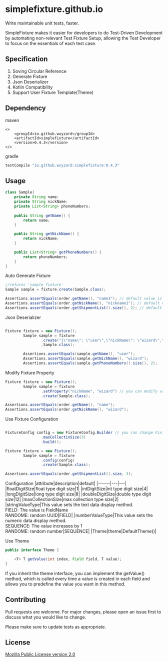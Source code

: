 # simplefixture.github.io
Write maintainable unit tests, faster.

SimpleFixture makes it easier for developers to do Test-Driven Development by automating non-relevant Test Fixture Setup, allowing the Test Developer to focus on the essentials of each test case.

## Specification
1. Soving Circular Reference
2. Generate Fixture
3. Json Deserializer
4. Kotlin Compatibility
5. Support User Fixture Template(Theme)


## Dependency

maven
```maven
<>
    <groupId>io.github.wxyzard</groupId>
    <artifactId>simplefixture</artifactId>
    <version>0.4.3</version>
</>
```

gradle
```gradle
testCompile "io.github.wxyzard:simplefixture:0.4.3"
```

## Usage

```java
class Sample{
    private String name;
    private String nickName;
    private List<String> phoneNumbers;
    
    public String getName() {
        return name;
    }

    public String getNickName() {
        return nickName;
    }

    public List<String> getPhoneNumbers() {
        return phoneNumbers;
    }
}


```


Auto Generate Fixture

```java
//returns 'sample fixture'
Sample sample = fixture.create(Sample.class);

Assertions.assertEquals(order.getName(), "name1"); // default value is the same as the field name1.
Assertions.assertEquals(order.getNickName(), "nickname1"); // default value is all lowcase
Assertions.assertEquals(order.getShipmentList().size(), 2); // default Collection size is 2

```


Json Deserializer
```java

Fixture fixture = new Fixture();
        Sample sample = fixture
                .create("{\"name\": \"user\",\"nickName\": \"wizard\",\"phoneNumbers\": [\"1234\",\"1234\"]}"
                ,Sample.class);

        Assertions.assertEquals(sample.getName(), "user");
        Assertions.assertEquals(sample.getNickName(), "wizard");
        Assertions.assertEquals(sample.getPhoneNumbers().size(), 2);


```


Modify Fixture Property
```java
Fixture fixture = new Fixture();
        Sample sample = fixture
                .setProperty("nickName", "wizard") // you can modify values
                .create(Sample.class);

Assertions.assertEquals(order.getName(), "name");
Assertions.assertEquals(order.getNickName(), "wizard"); 

```


Use Fixture Configuration
```java

FixtureConfig config = new FixtureConfig.Builder // you can change Fixture configuration
                .maxCollectinSize(3)
                .build();

Fixture fixture = new Fixture();
        Sample sample = fixture
                .config(config) 
                .create(Sample.class); 

Assertions.assertEquals(order.getShipmentList().size, 3); 


```

Configuration
|attribute|description|default|
|------|---|---|
|floatDigitSize|float type digit size|1|
|intDigitSize|int type digit size|4|
|longDigitSize|long type digit size|8|
|doubleDigitSize|double type digit size|12|
|maxCollectionSize|max collection type size|2|
|stringValueType|This value sets the text data display method.  <br/>FIELD: The value is FieldName  <br/>RANDOME: random UUID|FIELD|
|numberValueType|This value sets the numeric data display method.  <br/>SEQUENCE: The value increases by 1  <br/>RANDOME: random number|SEQUENCE|
|Theme|theme|DefaultTheme()|


Use Theme

```java
public interface Theme {

    <T> T getValue(int index, Field field, T value); 
}

```
If you inherit the theme interface, you can implement the getValue() method, which is called every time a value is created in each field and allows you to predefine the value you want in this method.




## Contributing
Pull requests are welcome. For major changes, please open an issue first to discuss what you would like to change.

Please make sure to update tests as appropriate.

## License
[Mozilla Public License version 2.0](https://www.mozilla.org/en-US/MPL/2.0/)

